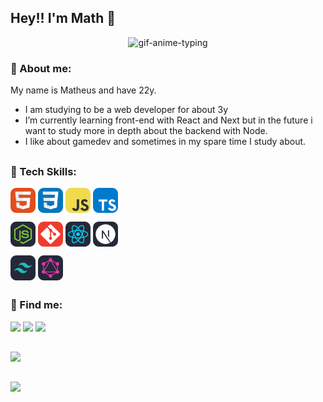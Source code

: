 ## Hey!! I'm Math 👋

<div align="center">
  <img height="250" alt="gif-anime-typing" src="https://res.cloudinary.com/ddiiakz1t/image/upload/v1698974764/images-github/9TLY_cz1vcf.gif">
</div>

### 🦝 About me:

My name is Matheus and have 22y.

- I am studying to be a web developer for about 3y
- I’m currently learning front-end with React and Next but in the future i want to study more in depth about the backend 
with Node.
- I like about gamedev and sometimes in my spare time I study about.

##

### 🔧 Tech Skills:
<div>
  <img align="center" alt="Math-HTML" height="40" width="40" src="https://github.com/tandpfun/skill-icons/blob/main/icons/HTML.svg">
  <img align="center" alt="Math-CSS" height="40" width="40" src="https://github.com/tandpfun/skill-icons/blob/main/icons/CSS.svg">
  <img align="center" alt="Math-Js" height="40" width="40" src="https://github.com/tandpfun/skill-icons/blob/main/icons/JavaScript.svg">
  <img align="center" alt="Math-Ts" height="40" width="40" src="https://github.com/tandpfun/skill-icons/blob/main/icons/TypeScript.svg">
  <p></p>
  <img align="center" alt="Math-Node" height="40" width="40" src="https://github.com/tandpfun/skill-icons/blob/main/icons/NodeJS-Dark.svg">
  <img align="center" alt="Math-Git" height="40" width="40" src="https://github.com/tandpfun/skill-icons/blob/main/icons/Git.svg">
  <img align="center" alt="Math-React" height="40" width="40" src="https://github.com/tandpfun/skill-icons/blob/main/icons/React-Dark.svg">
  <img align="center" alt="Math-Next" height="40" width="40" src="https://github.com/tandpfun/skill-icons/blob/main/icons/NextJS-Dark.svg">
  <p></p>
  <img align="center" alt="Math-Tailwind" height="40" width="40" src="https://github.com/tandpfun/skill-icons/blob/main/icons/TailwindCSS-Dark.svg">
  <img align="center" alt="Math-Graphql" height="40" width="40" src="https://github.com/tandpfun/skill-icons/blob/main/icons/GraphQL-Dark.svg">
</div>

##

### 🔎 Find me:

<div>
  <a href = "mailto:eumathfreitas@gmail.com"><img src="https://img.shields.io/badge/Gmail-D14836?style=for-the-badge&logo=gmail&logoColor=white" target="_blank"></a>
  <a href = "https://twitter.com/mathexe_"><img src="https://img.shields.io/badge/Twitter-1DA1F2?style=for-the-badge&logo=twitter&logoColor=white" target="_blank"></a>
  <a href="https://www.linkedin.com/in/matheus-freitas-629557232/" target="_blank"><img src="https://img.shields.io/badge/-LinkedIn-%230077B5?style=for-the-badge&logo=linkedin&logoColor=white" target="_blank"></a>
</div>

##

<div>
  <a href="https://github.com/Mathh19">
  <img height="180em" src="https://github-readme-stats.vercel.app/api/top-langs/?username=Mathh19&layout=compact&langs_count=7&theme=midnight-purple"/>
</div>

##
![](https://komarev.com/ghpvc/?username=Mathh19&color=blueviolet)
